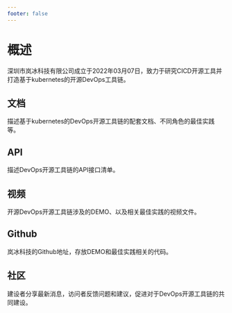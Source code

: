 ```yaml
---
footer: false
---
```


# 概述
深圳市岚冰科技有限公司成立于2022年03月07日，致力于研究CICD开源工具并打造基于kubernetes的开源DevOps工具链。

## 文档
描述基于kubernetes的DevOps开源工具链的配套文档、不同角色的最佳实践等。

## API
描述DevOps开源工具链的API接口清单。

## 视频
开源DevOps开源工具链涉及的DEMO、以及相关最佳实践的视频文件。

## Github
岚冰科技的Github地址，存放DEMO和最佳实践相关的代码。

## 社区
建设者分享最新消息，访问者反馈问题和建议，促进对于DevOps开源工具链的共同建设。